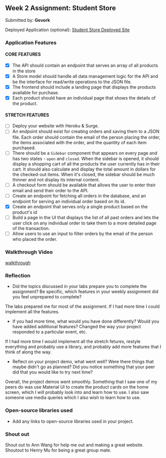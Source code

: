 ## Week 2 Assignment: Student Store

Submitted by: **Gevork**

Deployed Application (optional): [Student Store Deployed Site](ADD_LINK_HERE)

### Application Features

#### CORE FEATURES

- [x] The API should contain an endpoint that serves an array of all products in the store
- [x] A Store model should handle all data management logic for the API and be the interface for read/write operations to the JSON file.
- [x] The frontend should include a landing page that displays the products available for purchase.
- [x] Each product should have an individual page that shows the details of the product.

#### STRETCH FEATURES

- [ ] Deploy your website with Heroku & Surge. 
- [ ] An endpoint should exist for creating orders and saving them to a JSON file. Each order should contain the email of the person placing the order, the items associated with the order, and the quantity of each item purchased.
- [ ] There should be a `Sidebar` component that appears on every page and has two states - `open` and `closed`. When the sidebar is opened, it should display a shopping cart of all the products the user currently has in their cart. It should also calculate and display the total amount in dollars for the checked-out items. When it's closed, the sidebar should be much thinner and not display its internal content.
- [ ] A checkout form should be available that allows the user to enter their email and send their order to the API.
- [ ] Create an endpoint for fetching all orders in the database, and an endpoint for serving an individual order based on its id.
- [x] Create an endpoint that serves only a single product based on the product's id
- [ ] Build a page in the UI that displays the list of all past orders and lets the user click on any individual order to take them to a more detailed page of the transaction.
- [ ] Allow users to use an input to filter orders by the email of the person who placed the order.

### Walkthrough Video

[walkthrough](https://www.loom.com/share/750bad42377440c593b4c10885b0bc81)

### Reflection

* Did the topics discussed in your labs prepare you to complete the assignment? Be specific, which features in your weekly assignment did you feel unprepared to complete?

The labs prepared me for most of the assignment. If I had more time I could implement all the features.  

* If you had more time, what would you have done differently? Would you have added additional features? Changed the way your project responded to a particular event, etc.
  
If I had more time I would implement all the stretch fetures, restyle everything and probably use a library, and probably add more features that I think of along the way.

* Reflect on your project demo, what went well? Were there things that maybe didn't go as planned? Did you notice something that your peer did that you would like to try next time?

Overall, the project demos went smoothly. Something that I saw one of my peers do was use Material UI to create the product cards on the home screen, which I will probably look into and learn how to use. I also saw someone use media queries which I also wish to learn how to use. 

### Open-source libraries used 

- Add any links to open-source libraries used in your project.

### Shout out

Shout out to Ann Wang for help me out and making a great website. Shoutout to Henry Mu for being a great group mate.
